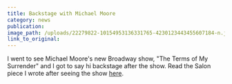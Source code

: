 ```yaml
---
title: Backstage with Michael Moore
category: news
publication:
image_path: /uploads/22279822-10154953136331765-4230123443455607184-n.jpg
link_to_original:
---
```



I went to see Michael Moore's new Broadway show, "The Terms of My Surrender" and I got to say hi backstage after the show. Read the Salon piece I wrote after seeing the show [here](https://www.salon.com/2017/10/15/the-real-power-of-michael-moore-he-came-to-comedy-from-activism-not-the-other-way-around/).